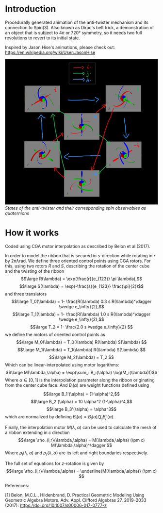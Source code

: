 # Introduction
Procedurally generated animation of the anti-twister mechanism and its connection to Spin(3).
Also known as Dirac's belt trick, a demonstration of an object that is subject to $4\pi$ or $720°$ symmetry, so it needs two full revolutions to revert to its initial state.

Inspired by Jason Hise's animations, please check out:
https://en.wikipedia.org/wiki/User:JasonHise

![Observables as quaternions](https://raw.githubusercontent.com/AmirLeidel/spinny/master/diagram1.png)
*States of the anti-twister and their corresponding spin observables as quaternions*

# How it works
Coded using CGA motor interpolation as described by Belon et al (2017).

In order to model the ribbon that is secured in $s$-direction while rotating in $r$ by $2\pi\lambda \mathrm{rad}$. We define three oriented control points using CGA rotors. 
For this, using two rotors $R$ and $S$, describing the rotation of the center cube and the twisting of the ribbon
$$\large R(\lambda) = \exp(\frac{r}{e_{123}} \pi \lambda),$$
$$\large S(\lambda) = \exp(-\frac{s}{e_{123}} \frac{\pi}{2})$$
and three translators
$$\large T_0(\lambda) = 1- \frac{R(\lambda) 0.3 s R(\lambda)^\dagger \wedge e_\infty}{2},$$
$$\large T_1(\lambda) = 1- \frac{R(\lambda) 1.0 s R(\lambda)^\dagger \wedge e_\infty}{2},$$
$$\large T_2 = 1- \frac{2.0 s \wedge e_\infty}{2} $$
we define the motors of oriented control points as
$$\large M_0(\lambda) = T_0(\lambda) R(\lambda) S(\lambda) $$
$$\large M_1(\lambda) = T_1(\lambda) R(\lambda) S(\lambda) $$
$$\large M_2(\lambda) = T_2 $$
Which can be linear-interpolated using motor logarithms:
$$\large M(\lambda,\alpha) = \exp(\sum_i B_i(\alpha) \log(M_i(\lambda)))$$
Where $\alpha \in \left[0,1\right]$ is the interpolation parameter along the ribbon originating from the center cube face. And $B_i(\alpha)$ are weight functions defined using
$$\large B_1'(\alpha) = (1-\alpha)^2,$$
$$\large B_2'(\alpha) = 10 \alpha^2 (1-\alpha)^4,$$
$$\large B_3'(\alpha) = \alpha^3$$
which are normalized by defining $B_i(\alpha) = B_i(\alpha) / \sum_j B_j'(\alpha)$.

Finally, the interpolation motor $M(\lambda,\alpha)$ can be used to calculate the mesh of a ribbon extending in $c$ direction 
$$\large \rho_{l,r}(\lambda,\alpha) = M(\lambda,\alpha) (\pm c) M(\lambda,\alpha)^\dagger.$$
Where $\rho_{l}(\lambda,\alpha)$ and $\rho_{r}(\lambda,\alpha)$ are its left and right boundaries respectively.

The full set of equations for $z$-rotation is given by
$$\large \rho_{l,r}(\lambda,\alpha) = \underline{M(\lambda,\alpha)} (\pm c) $$


References:

[1] Belon, M.C.L., Hildenbrand, D. Practical Geometric Modeling Using Geometric Algebra Motors. Adv. Appl. Clifford Algebras 27, 2019–2033 (2017). https://doi.org/10.1007/s00006-017-0777-z
